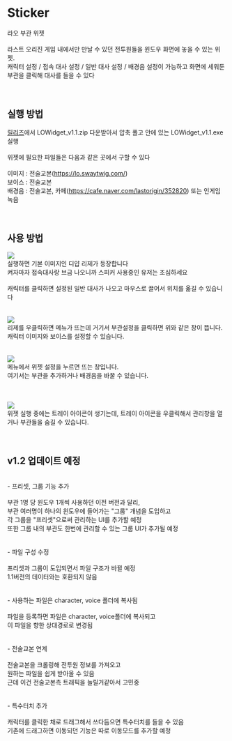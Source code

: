# Sticker
라오 부관 위젯<br/>
<br/>
라스트 오리진 게임 내에서만 만날 수 있던 전투원들을 윈도우 화면에 놓을 수 있는 위젯.<br/>
캐릭터 설정 / 접속 대사 설정 / 일반 대사 설정 / 배경음 설정이 가능하고 화면에 세워둔 부관을 클릭해 대사를 들을 수 있다<br/>
<br/>
<br/>
## 실행 방법
<a href="https://github.com/CheeseCake116/Sticker/releases">릴리즈</a>에서 LOWidget_v1.1.zip 다운받아서 압축 풀고 안에 있는 LOWidget_v1.1.exe 실행<br/>
<br/>
위젯에 필요한 파일들은 다음과 같은 곳에서 구할 수 있다<br/>
<br/>
이미지 : 전술교본(https://lo.swaytwig.com/)<br/>
보이스 : 전술교본<br/>
배경음 : 전술교본, 카페(https://cafe.naver.com/lastorigin/352820) 또는 인게임 녹음<br/>
<br/>
<br/>
## 사용 방법
<img src="https://ac.namu.la/20220411sac/2f36ccbcdcfa3e3b5c05f64d58099ede3277dadf183980c45739f4e02d6fdee5.png"/>
<br/>
실행하면 기본 이미지인 디얍 리제가 등장합니다<br/>
켜자마자 접속대사랑 브금 나오니까 스피커 사용중인 유저는 조심하세요<br/>
<br/>
캐릭터를 클릭하면 설정된 일반 대사가 나오고 마우스로 끌어서 위치를 옮길 수 있습니다<br/>
<br/>
<br/>
<img src="https://ac2-p2.namu.la/20220506sac2/f80d6029680db267477ec1330a99e93b408b1585501670c78b82049dc24debd0.png?type=orig"/>
<br/>
리제를 우클릭하면 메뉴가 뜨는데 거기서 부관설정을 클릭하면 위와 같은 창이 뜹니다.<br/>
캐릭터 이미지와 보이스를 설정할 수 있습니다.<br/>
<br/>
<br/>
<img src="https://ac.namu.la/20220411sac/34ec07fd8854ae64c75f1c980eabd70d7d3a07a635cc2865f01e7061526aeb9a.png"/>
<br/>
메뉴에서 위젯 설정을 누르면 뜨는 창입니다.<br/>
여기서는 부관을 추가하거나 배경음을 바꿀 수 있습니다.<br/>
<br/>
<br/>
<br/>
<img src="https://ac.namu.la/20220411sac/c433c01bc79319b42239270bfec5e523c4efa4cb7ac22b86b83906e413ff46c6.png"/>
<br/>
위젯 실행 중에는 트레이 아이콘이 생기는데, 트레이 아이콘을 우클릭해서 관리창을 열거나 부관들을 숨길 수 있습니다.
<br/>
<br/>
<br/>

## v1.2 업데이트 예정
<br/>
- 프리셋, 그룹 기능 추가<br/>
<br/>
부관 1명 당 윈도우 1개씩 사용하던 이전 버전과 달리,<br/>
부관 여러명이 하나의 윈도우에 들어가는 "그룹" 개념을 도입하고<br/>
각 그룹을 "프리셋"으로써 관리하는 UI를 추가할 예정<br/>
또한 그룹 내의 부관도 한번에 관리할 수 있는 그룹 UI가 추가될 예정<br/>
<br/><br/>
- 파일 구성 수정<br/>
<br/>
프리셋과 그룹이 도입되면서 파일 구조가 바뀔 예정<br/>
1.1버전의 데이터와는 호환되지 않음<br/>
<br/><br/>
- 사용하는 파일은 character, voice 폴더에 복사됨<br/>
<br/>
파일을 등록하면 파일은 character, voice폴더에 복사되고<br/>
이 파일을 향한 상대경로로 변경됨<br/>
<br/><br/>
- 전술교본 연계<br/>
<br/>
전술교본을 크롤링해 전투원 정보를 가져오고<br/>
원하는 파일을 쉽게 받아올 수 있음<br/>
근데 이건 전술교본측 트래픽을 늘릴거같아서 고민중<br/>
<br/><br/>
- 특수터치 추가<br/>
<br/>
캐릭터를 클릭한 채로 드래그해서 쓰다듬으면 특수터치를 들을 수 있음<br/>
기존에 드래그하면 이동되던 기능은 따로 이동모드를 추가할 예정<br/>
